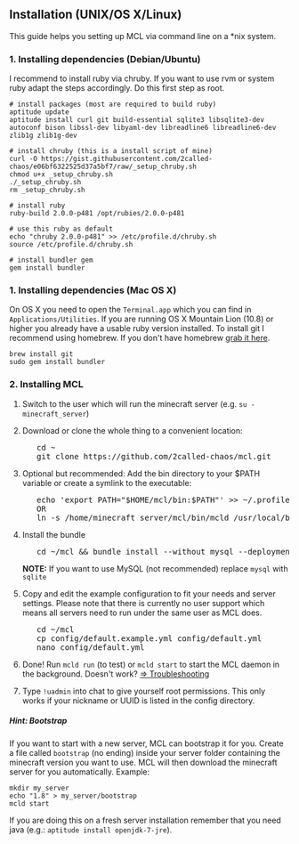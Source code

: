 ## Installation (UNIX/OS X/Linux)

This guide helps you setting up MCL via command line on a *nix system.


### 1. Installing dependencies (Debian/Ubuntu)

I recommend to install ruby via chruby. If you want to use rvm or system ruby adapt the steps accordingly.
Do this first step as root.

```
# install packages (most are required to build ruby)
aptitude update
aptitude install curl git build-essential sqlite3 libsqlite3-dev autoconf bison libssl-dev libyaml-dev libreadline6 libreadline6-dev zlib1g zlib1g-dev

# install chruby (this is a install script of mine)
curl -O https://gist.githubusercontent.com/2called-chaos/e06bf6322525d37a5bf7/raw/_setup_chruby.sh
chmod u+x _setup_chruby.sh
./_setup_chruby.sh
rm _setup_chruby.sh

# install ruby
ruby-build 2.0.0-p481 /opt/rubies/2.0.0-p481

# use this ruby as default
echo "chruby 2.0.0-p481" >> /etc/profile.d/chruby.sh
source /etc/profile.d/chruby.sh

# install bundler gem
gem install bundler
```


### 1. Installing dependencies (Mac OS X)

On OS X you need to open the `Terminal.app` which you can find in `Applications/Utilities`. If you are running OS X Mountain Lion (10.8) or higher you already have a usable ruby version installed. To install git I recommend using homebrew. If you don't have homebrew [grab it here](http://brew.sh/#install).

```shell
brew install git
sudo gem install bundler
```


### 2. Installing MCL

1. Switch to the user which will run the minecraft server (e.g. `su - minecraft_server`)

2. Download or clone the whole thing to a convenient location:
    <pre>
      cd ~
      git clone https://github.com/2called-chaos/mcl.git</pre>
3. Optional but recommended: Add the bin directory to your $PATH variable or create a symlink to the executable:
    <pre>
      echo 'export PATH="$HOME/mcl/bin:$PATH"' >> ~/.profile && source ~/.profile
      OR
      ln -s /home/minecraft_server/mcl/bin/mcld /usr/local/bin/mcld</pre>
4. Install the bundle
    <pre>
      cd ~/mcl && bundle install --without mysql --deployment</pre>
   **NOTE:** If you want to use MySQL (not recommended) replace `mysql` with `sqlite`
5. Copy and edit the example configuration to fit your needs and server settings.
   Please note that there is currently no user support which means all servers need to run under the same user as MCL does.
    <pre>
      cd ~/mcl
      cp config/default.example.yml config/default.yml
      nano config/default.yml</pre>
6. Done! Run `mcld run` (to test) or `mcld start` to start the MCL daemon in the background. Doesn't work? [=> Troubleshooting](https://github.com/2called-chaos/mcl/wiki/Troubleshooting)
7. Type `!uadmin` into chat to give yourself root permissions. This only works if your nickname or UUID is listed in the config directory.

##### Hint: Bootstrap
If you want to start with a new server, MCL can bootstrap it for you. Create a file called `bootstrap` (no ending) inside your server folder containing the minecraft version you want to use. MCL will then download the minecraft server for you automatically. Example:
```
mkdir my_server
echo "1.8" > my_server/bootstrap
mcld start
```
If you are doing this on a fresh server installation remember that you need java (e.g.: `aptitude install openjdk-7-jre`).

